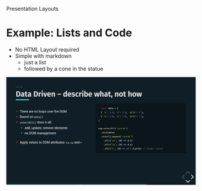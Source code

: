 Presentation Layouts

# Example: Lists and Code

- No HTML Layout required  
- Simple with markdown
	- just a list
	- followed by a cone in the statue

![image](preview.png)